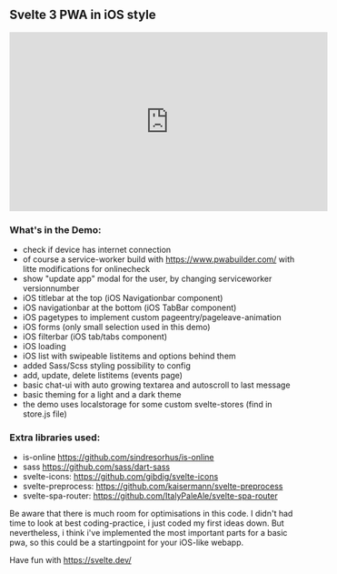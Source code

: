 ## Svelte 3 PWA in iOS style

<iframe width="560" height="315" src="https://www.youtube.com/embed/ZUQ4QqBm7mk?controls=0" frameborder="0" allow="accelerometer; autoplay; encrypted-media; gyroscope; picture-in-picture" allowfullscreen></iframe>

### What's in the Demo:
- check if device has internet connection
- of course a service-worker build with https://www.pwabuilder.com/ with litte modifications for onlinecheck
- show "update app" modal for the user, by changing serviceworker versionnumber
- iOS titlebar at the top (iOS Navigationbar component)
- iOS navigationbar at the bottom (iOS TabBar component)
- iOS pagetypes to implement custom pageentry/pageleave-animation
- iOS forms (only small selection used in this demo)
- iOS filterbar (iOS tab/tabs component)
- iOS loading
- iOS list with swipeable listitems and options behind them
- added Sass/Scss styling possibility to config
- add, update, delete listitems (events page)
- basic chat-ui with auto growing textarea and autoscroll to last message
- basic theming for a light and a dark theme
- the demo uses localstorage for some custom svelte-stores (find in store.js file)

### Extra libraries used:
 - is-online https://github.com/sindresorhus/is-online
 - sass https://github.com/sass/dart-sass
 - svelte-icons: https://github.com/gibdig/svelte-icons
 - svelte-preprocess: https://github.com/kaisermann/svelte-preprocess
 - svelte-spa-router: https://github.com/ItalyPaleAle/svelte-spa-router


Be aware that there is much room for optimisations in this code. I didn't had time to look at best coding-practice,
i just coded my first ideas down. But nevertheless, i think i've implemented the most important parts for a basic
pwa, so this could be a startingpoint for your iOS-like webapp.

Have fun with https://svelte.dev/
